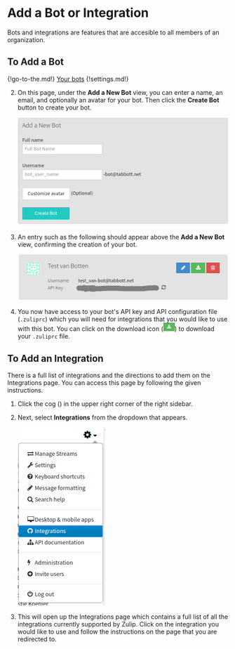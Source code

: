 # Add a Bot or Integration

Bots and integrations are features that are accesible to all members of an organization.

## To Add a Bot

{!go-to-the.md!} [Your bots](/#settings/your-bots)
{!settings.md!}

2. On this page, under the **Add a New Bot** view, you can enter a name, an email, and
optionally an avatar for your bot. Then click the **Create Bot** button to create your bot.

    ![Bots page](/static/images/help/add_a_new_bot.png)

3. An entry such as the following should appear above the **Add a New Bot** view, confirming
the creation of your bot.

    ![Example bot](/static/images/help/bot_example.png)

4. You now have access to your bot's API key and API
configuration file (`.zuliprc`) which you will need for integrations that you would like
to use with this bot. You can click on the download icon
(![Download icon](/static/images/help/download_button.png)) to download your `.zuliprc` file.

## To Add an Integration

There is a full list of integrations and the directions to add them on the Integrations page.
You can access this page by following the given instructions.

1. Click the cog (<i class="icon-vector-cog"></i>) in the upper right corner
of the right sidebar.

2. Next, select **Integrations** from the dropdown that appears.

    ![Integrations dropdown](/static/images/help/cog_dropdown_integrations.png)

3. This will open up the Integrations page which contains a full list of all
the integrations currently supported by Zulip. Click on the integration you
would like to use and follow the instructions on the page that you are redirected to.
